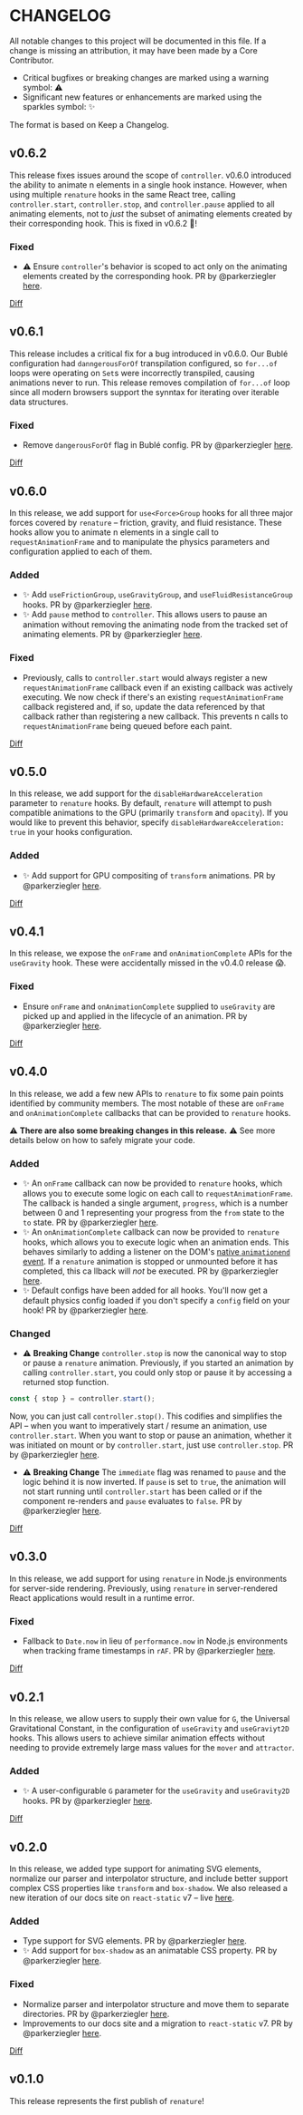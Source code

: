 # CHANGELOG

All notable changes to this project will be documented in this file. If a change is missing an attribution, it may have been made by a Core Contributor.

- Critical bugfixes or breaking changes are marked using a warning symbol: ⚠️
- Significant new features or enhancements are marked using the sparkles symbol: ✨

The format is based on Keep a Changelog.

## v0.6.2

This release fixes issues around the scope of `controller`. v0.6.0 introduced the ability to animate n elements in a single hook instance. However, when using multiple `renature` hooks in the same React tree, calling `controller.start`, `controller.stop`, and `controller.pause` applied to all animating elements, not to _just_ the subset of animating elements created by their corresponding hook. This is fixed in v0.6.2 🌟!

### Fixed

- ⚠️ Ensure `controller`'s behavior is scoped to act only on the animating elements created by the corresponding hook. PR by @parkerziegler [here](https://github.com/FormidableLabs/renature/pull/80).

[Diff](https://github.com/FormidableLabs/renature/compare/v0.6.1...v0.6.2)

## v0.6.1

This release includes a critical fix for a bug introduced in v0.6.0. Our Bublé configuration had `danngerousForOf` transpilation configured, so `for...of` loops were operating on `Set`s were incorrectly transpiled, causing animations never to run. This release removes compilation of `for...of` loop since all modern browsers support the synntax for iterating over iterable data structures.

### Fixed

- Remove `dangerousForOf` flag in Bublé config. PR by @parkerziegler [here](https://github.com/FormidableLabs/renature/pull/75).

[Diff](https://github.com/FormidableLabs/renature/compare/v0.6.0...v0.6.1)

## v0.6.0

In this release, we add support for `use<Force>Group` hooks for all three major forces covered by `renature` – friction, gravity, and fluid resistance. These hooks allow you to animate n elements in a single call to `requestAnimationFrame` and to manipulate the physics parameters and configuration applied to each of them.

### Added

- ✨ Add `useFrictionGroup`, `useGravityGroup`, and `useFluidResistanceGroup` hooks. PR by @parkerziegler [here](https://github.com/FormidableLabs/renature/pull/74).
- ✨ Add `pause` method to `controller`. This allows users to pause an animation without removing the animating node from the tracked set of animating elements. PR by @parkerziegler [here](https://github.com/FormidableLabs/renature/pull/74).

### Fixed

- Previously, calls to `controller.start` would always register a new `requestAnimationFrame` callback even if an existing callback was actively executing. We now check if there's an existing `requestAnimationFrame` callback registered and, if so, update the data referenced by that callback rather than registering a new callback. This prevents n calls to `requestAnimationFrame` being queued before each paint.

[Diff](https://github.com/FormidableLabs/renature/compare/v0.5.0...v0.6.0)

## v0.5.0

In this release, we add support for the `disableHardwareAcceleration` parameter to `renature` hooks. By default, `renature` will attempt to push compatible animations to the GPU (primarily `transform` and `opacity`). If you would like to prevent this behavior, specify `disableHardwareAcceleration: true` in your hooks configuration.

### Added

- ✨ Add support for GPU compositing of `transform` animations. PR by @parkerziegler [here](https://github.com/FormidableLabs/renature/pull/68).

[Diff](https://github.com/FormidableLabs/renature/compare/v0.4.1...v0.5.0)

## v0.4.1

In this release, we expose the `onFrame` and `onAnimationComplete` APIs for the `useGravity` hook. These were accidentally missed in the v0.4.0 release 😱.

### Fixed

- Ensure `onFrame` and `onAnimationComplete` supplied to `useGravity` are picked up and applied in the lifecycle of an animation. PR by @parkerziegler [here](https://github.com/FormidableLabs/renature/pull/67).

[Diff](https://github.com/FormidableLabs/renature/compare/v0.4.0...v0.4.1)

## v0.4.0

In this release, we add a few new APIs to `renature` to fix some pain points identified by community members. The most notable of these are `onFrame` and `onAnimationComplete` callbacks that can be provided to `renature` hooks.

⚠️ **There are also some breaking changes in this release.** ⚠️ See more details below on how to safely migrate your code.

### Added

- ✨ An `onFrame` callback can now be provided to `renature` hooks, which allows you to execute some logic on each call to `requestAnimationFrame`. The callback is handed a single argument, `progress`, which is a number between 0 and 1 representing your progress from the `from` state to the `to` state. PR by @parkerziegler [here](https://github.com/FormidableLabs/renature/pull/60).
- ✨ An `onAnimationComplete` callback can now be provided to `renature` hooks, which allows you to execute logic when an animation ends. This behaves similarly to adding a listener on the DOM's [native `animationend` event](https://developer.mozilla.org/en-US/docs/Web/API/HTMLElement/animationend_event). If a `renature` animation is stopped or unmounted before it has completed, this ca llback will _not_ be executed. PR by @parkerziegler [here](https://github.com/FormidableLabs/renature/pull/60).
- ✨ Default configs have been added for all hooks. You'll now get a default physics config loaded if you don't specify a `config` field on your hook! PR by @parkerziegler [here](https://github.com/FormidableLabs/renature/pull/62).

### Changed

- ⚠️ **Breaking Change** `controller.stop` is now the canonical way to stop or pause a `renature` animation. Previously, if you started an animation by calling `controller.start`, you could only stop or pause it by accessing a returned stop function.

```js
const { stop } = controller.start();
```

Now, you can just call `controller.stop()`. This codifies and simplifies the API – when you want to imperatively start / resume an animation, use `controller.start`. When you want to stop or pause an animation, whether it was initiated on mount or by `controller.start`, just use `controller.stop`. PR by @parkerziegler [here](https://github.com/FormidableLabs/renature/pull/62).

- ⚠️ **Breaking Change** The `immediate` flag was renamed to `pause` and the logic behind it is now inverted. If `pause` is set to `true`, the animation will not start running until `controller.start` has been called or if the component re-renders and `pause` evaluates to `false`. PR by @parkerziegler [here](https://github.com/FormidableLabs/renature/pull/62).

[Diff](https://github.com/FormidableLabs/renature/compare/v0.3.0...v0.4.0)

## v0.3.0

In this release, we add support for using `renature` in Node.js environments for server-side rendering. Previously, using `renature` in server-rendered React applications would result in a runtime error.

### Fixed

- Fallback to `Date.now` in lieu of `performance.now` in Node.js environments when tracking frame timestamps in `rAF`. PR by @parkerziegler [here](https://github.com/FormidableLabs/renature/pull/54).

[Diff](https://github.com/FormidableLabs/renature/compare/v0.2.1...v0.3.0)

## v0.2.1

In this release, we allow users to supply their own value for `G`, the Universal Gravitational Constant, in the configuration of `useGravity` and `useGraviyt2D` hooks. This allows users to achieve similar animation effects without needing to provide extremely large mass values for the `mover` and `attractor`.

### Added

- ✨ A user-configurable `G` parameter for the `useGravity` and `useGravity2D` hooks. PR by @parkerziegler [here](https://github.com/FormidableLabs/renature/pull/50).

[Diff](https://github.com/FormidableLabs/renature/compare/v0.2.0...v0.2.1)

## v0.2.0

In this release, we added type support for animating SVG elements, normalize our parser and interpolator structure, and include better support complex CSS properties like `transform` and `box-shadow`. We also released a new iteration of our docs site on `react-static` v7 – live [here](https://formidable.com/open-source/renature).

### Added

- Type support for SVG elements. PR by @parkerziegler [here](https://github.com/FormidableLabs/renature/pull/37).
- ✨ Add support for `box-shadow` as an animatable CSS property. PR by @parkerziegler [here](https://github.com/FormidableLabs/renature/pull/41).

### Fixed

- Normalize parser and interpolator structure and move them to separate directories. PR by @parkerziegler [here](https://github.com/FormidableLabs/renature/pull/42).
- Improvements to our docs site and a migration to `react-static` v7. PR by @parkerziegler [here](https://github.com/FormidableLabs/renature/pull/46).

[Diff](https://github.com/FormidableLabs/renature/compare/v0.1.0...v0.2.0)

## v0.1.0

This release represents the first publish of `renature`!
